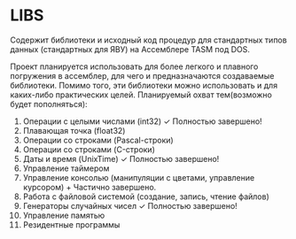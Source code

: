 # LIBS
Содержит библиотеки и исходный код процедур для стандартных типов данных (стандартных для ЯВУ) на Ассемблере TASM под DOS.

Проект планируется использовать для более легкого и плавного погружения в ассемблер, для чего и предназначаются создаваемые библиотеки.
Помимо того, эти библиотеки можно использовать и для каких-либо практических целей. Планируемый охват тем(возможно будет пополняться):
1. Операции с целыми числами (int32)                                 ✓ Полностью завершено!
2. Плавающая точка (float32)
3. Операции со строками (Pascal-строки)
4. Операции со строками (C-строки)
5. Даты и время (UnixTime)                                           ✓ Полностью завершено!
6. Управление таймером
7. Управление консолью (манипуляции с цветами, управление курсором)  + Частично завершено.
8. Работа с файловой системой (создание, запись, чтение файлов)
9. Генераторы случайных чисел                                        ✓ Полностью завершено!
10. Управление памятью
11. Резидентные программы
